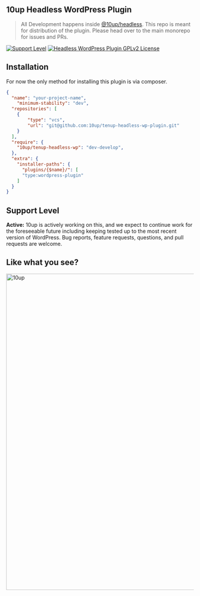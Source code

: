 ## 10up Headless WordPress Plugin

> All Development happens inside [@10up/headless](https://github.com/10up/headless). This repo is meant for distribution of the plugin. Please head over to the main monorepo for issues and PRs.

[![Support Level](https://img.shields.io/badge/support-active-green.svg)](#support-level) [![Headless WordPress Plugin GPLv2 License](https://img.shields.io/badge/Headless%20WordPress%20plugin-GPLv2-orange)](https://github.com/10up/headless/blob/develop/wp/tenup-headless-wp/LICENSE.md)

## Installation

For now the only method for installing this plugin is via composer.

```json
{
  "name": "your-project-name",
	"minimum-stability": "dev",
  "repositories": [
    {
        "type": "vcs",
        "url": "git@github.com:10up/tenup-headless-wp-plugin.git"
    }
  ],
  "require": {
    "10up/tenup-headless-wp": "dev-develop",
  },
  "extra": {
    "installer-paths": {
	  "plugins/{$name}/": [
	  "type:wordpress-plugin"
	]
  }
}
```

## Support Level

**Active:** 10up is actively working on this, and we expect to continue work for the foreseeable future including keeping tested up to the most recent version of WordPress.  Bug reports, feature requests, questions, and pull requests are welcome.

## Like what you see?

<a href="http://10up.com/contact/"><img src="https://10up.com/uploads/2016/10/10up-Github-Banner.png" width="850" alt="10up"></a>
